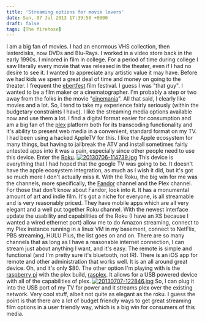 ```yaml
---
title: 'Streaming options for movie lovers'
date: Sun, 07 Jul 2013 17:39:50 +0000
draft: false
tags: [The firehose]
---
```


I am a big fan of movies. I had an enormous VHS collection, then lasterdisks, now DVDs and Blu-Rays. I worked in a video store back in the early 1990s. I minored in film in college. For a period of time during college I saw literally every movie that was released in the theater, even if I had no desire to see it. I wanted to appreciate any artistic value it may have. Before we had kids we spent a great deal of time and money on going to the theater. I frequent the [ebertfest](http://www.ebertfest.com) film festival. I guess I was "that guy". I wanted to be a film maker or a cinematographer. I'm probably a step or two away from the folks in the movie "[cinemania](http://www.imdb.com/title/tt0281724/)". All that said, I clearly like movies and a lot. So, I tend to take my experience fairly seriously (within the budgetary constraints I have). I like the streaming media options available now and use them a lot. I find a digital format easier for consumption and am a big fan of the [plex](http://www.plexapp.com/) platform both for its transcoding functionality and it's ability to present web media in a convenient, standard format on my TV. I had been using a hacked AppleTV for this. I like the Apple ecosystem for many things, but having to jailbreak the ATV and install sometimes fairly untested apps into it was a pain, especially since other people need to use this device. Enter the [Roku](http://www.roku.com/). [![20130706-114739.jpg](http://www.nickburaglio.com/wp-content/uploads/2013/07/20130706-114739.jpg)](http://www.nickburaglio.com/wp-content/uploads/2013/07/20130706-114739.jpg) This device is everything that I had hoped that the google TV was going to be. It doesn't have the apple ecosystem integration, as much as I wish it did, but it's got so much more I don't actually miss it. With the Roku, the big win for me was the channels, more specifically, the [Fandor](http://www.fandor.com) channel and the Plex channel. For those that don't know about Fandor, look into it. It has a monumental amount of art and indie film. It's got a niche for everyone, is all streamable and is very reasonably priced. They have mobile apps which are all very elegant and a well put together Roku channel. With the newest interface update the usability and capabilities of the Roku (I have an XS because I wanted a wired ethernet port) allow me to do Amazon streaming, connect to my Plex instance running in a linux VM in my basement, connect to NetFlix, PBS streaming, HULU Plus, the list goes on and on. There are so many channels that as long as I have a reasonable internet connection, I can stream just about anything I want, and it's easy. The remote is simple and functional (and I'm pretty sure it's bluetooth, not IR). There is an iOS app for remote and other administration that works well. It is an all around great device. Oh, and it's only $80. The other option I'm playing with is the [raspberry pi](http://www.raspberrypi.org/) with the plex build, [rasplex]("http://www.rasplex.com). It allows for a USB powered device with all of the capabilities of plex. [![20130707-122846.jpg](http://www.nickburaglio.com/wp-content/uploads/2013/07/20130707-122846.jpg)](http://www.nickburaglio.com/wp-content/uploads/2013/07/20130707-122846.jpg) So, I can plug it into the USB port of my TV for power and it streams plex over the existing network. Very cool stuff, albeit not quite as elegant as the roku. I guess the point is that there are a lot of budget friendly ways to get great streaming film options in a user friendly way, which is a big win for consumers of this media.